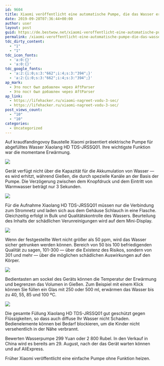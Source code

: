```yaml
---
id: 9604
title: Xiaomi veröffentlicht eine automatische Pumpe, die das Wasser erhitzt für 3 Sekunden
date: 2019-09-28T07:36:44+00:00
author: user
layout: post
guid: https://de.bestwow.net/xiaomi-veroffentlicht-eine-automatische-pumpe-die-das-wasser-erhitzt-fur-3-sekunden/
permalink: /xiaomi-veroffentlicht-eine-automatische-pumpe-die-das-wasser-erhitzt-fur-3-sekunden/
tdc_dirty_content:
  - "1"
  - "1"
tdc_icon_fonts:
  - 'a:0:{}'
  - 'a:0:{}'
tdc_google_fonts:
  - 'a:2:{i:0;s:3:"662";i:4;s:3:"394";}'
  - 'a:2:{i:0;s:3:"662";i:4;s:3:"394";}'
ap_mark:
  - Это пост был добавлен через AftParser
  - Это пост был добавлен через AftParser
ap_link:
  - https://lifehacker.ru/xiaomi-nagreet-vodu-3-sec/
  - https://lifehacker.ru/xiaomi-nagreet-vodu-3-sec/
post_views_count:
  - "10"
  - "10"
categories:
  - Uncategorized
---
```

Auf kraudfandingovoy Baustelle Xiaomi präsentiert elektrische Pumpe für abgefülltes Wasser Xiaolang HD TDS-JRSSQ01. Ihre wichtigste Funktion war die momentane Erwärmung.

![](https://de.bestwow.net/wp-content/uploads/2019/09/xiaomi-vypustila-avtomaticheskuyu-pompu-kotoraya-nagreet-vodu-za-3-sekundy-1.jpg) 

Gerät verfügt nicht über die Kapazität für die Akkumulation von Wasser — es wird erhitzt, während Gießen, die durch spezielle Kanäle an der Basis der Pumpe. Die Verzögerung zwischen dem Knopfdruck und dem Eintritt von Warmwasser beträgt nur 3 Sekunden.

![](https://de.bestwow.net/wp-content/uploads/2019/09/xiaomi-vypustila-avtomaticheskuyu-pompu-kotoraya-nagreet-vodu-za-3-sekundy-2.jpg) 

Für die Aufnahme Xiaolang HD TDS-JRSSQ01 müssen nur die Verbindung zum Stromnetz und laden sich aus dem Gehäuse Schlauch in eine Flasche. Gleichzeitig erfolgt in Bulk und Qualitätskontrolle des Wassers. Beurteilung des Inhalts der schädlichen Verunreinigungen wird auf dem Mini-Display.

![](https://de.bestwow.net/wp-content/uploads/2019/09/xiaomi-vypustila-avtomaticheskuyu-pompu-kotoraya-nagreet-vodu-za-3-sekundy-3.jpg) 

Wenn der festgestellte Wert nicht größer als 50 ppm, wird das Wasser sicher getrunken werden können. Bereich von 50 bis 100 befriedigenden Qualität zu sagen, 101-300 — über die Existenz des Risikos, sondern von 301 und mehr — über die möglichen schädlichen Auswirkungen auf den Körper.

![](https://de.bestwow.net/wp-content/uploads/2019/09/xiaomi-vypustila-avtomaticheskuyu-pompu-kotoraya-nagreet-vodu-za-3-sekundy-4.jpg) 

Bedientasten am sockel des Geräts können die Temperatur der Erwärmung und begrenzen das Volumen in Gießen. Zum Beispiel mit einem Klick können Sie füllen ein Glas mit 250 oder 500 ml, erwärmen das Wasser bis zu 40, 55, 85 und 100 ºC.

![](https://de.bestwow.net/wp-content/uploads/2019/09/xiaomi-vypustila-avtomaticheskuyu-pompu-kotoraya-nagreet-vodu-za-3-sekundy-5.jpg) 

Die gesamte Füllung Xiaolang HD TDS-JRSSQ01 gut geschützt gegen Flüssigkeiten, so dass auch diffuse Ihr Wasser nicht Schaden. Bedienelemente können bei Bedarf blockieren, um die Kinder nicht versehentlich in der Nähe verbrannt.

Bewerten Wasserpumpe 299 Yuan oder 2 800 Rubel. In den Verkauf in China wird es bereits am 29. August, nach der das Gerät warten können und auf AliExpress.

Früher Xiaomi veröffentlicht eine einfache Pumpe ohne Funktion heizen.